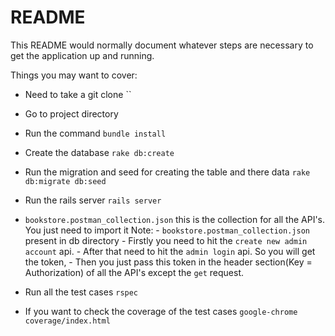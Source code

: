 # README

This README would normally document whatever steps are necessary to get the
application up and running.

Things you may want to cover:

* Need to take a git clone 
  ``

* Go to project directory

* Run the command
  `bundle install`

* Create the database
  `rake db:create`

* Run the migration and seed for creating the table and there data
  `rake db:migrate db:seed`

* Run the rails server
  `rails server`

* `bookstore.postman_collection.json` this is the collection for all the API's. You just need to import it
Note: - `bookstore.postman_collection.json` present in db directory
      - Firstly you need to hit the `create new admin account` api.
      - After that need to hit the `admin login` api. So you will get the token, 
      - Then you just pass this token in the header section(Key = Authorization) of all the API's except the `get` request.

* Run all the test cases 
  `rspec`

* If you want to check the coverage of the test cases
  `google-chrome coverage/index.html`

